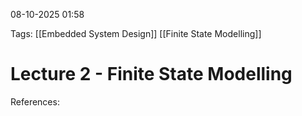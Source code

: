  08-10-2025 01:58

Tags: [[Embedded System Design]] [[Finite State Modelling]]
# **Lecture 2 - Finite State Modelling**



References:
